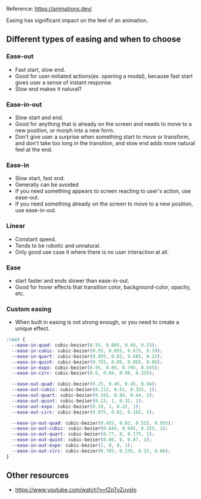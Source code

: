 Reference: https://animations.dev/

Easing has significant impact on the feel of an animation.

## Different types of easing and when to choose

### Ease-out

- Fast start, slow end.
- Good for user-initiated actions(ex. opening a modal), because fast start gives user a sense of instant response.
- Slow end makes it natural?

### Ease-in-out

- Slow start and end.
- Good for anything that is already on the screen and needs to move to a new position, or morph into a new form.
- Don't give user a surprise when something start to move or transform, and don't take too long in the transition, and slow end adds more natural feel at the end.

### Ease-in

- Slow start, fast end.
- Generally can be avoided
- If you need something appears to screen reacting to user's action, use ease-out.
- If you need something already on the screen to move to a new position, use ease-in-out.

### Linear

- Constant speed.
- Tends to be robotic and unnatural.
- Only good use case it where there is no user interaction at all.

### Ease

- start faster and ends slower than ease-in-out.
- Good for hover effects that transition color, background-color, opacity, etc.

### Custom easing

- When built in easing is not strong enough, or you need to create a unique effect.

```css
:root {
  --ease-in-quad: cubic-bezier(0.55, 0.085, 0.68, 0.53);
  --ease-in-cubic: cubic-bezier(0.55, 0.055, 0.675, 0.19);
  --ease-in-quart: cubic-bezier(0.895, 0.03, 0.685, 0.22);
  --ease-in-quint: cubic-bezier(0.755, 0.05, 0.855, 0.06);
  --ease-in-expo: cubic-bezier(0.95, 0.05, 0.795, 0.035);
  --ease-in-circ: cubic-bezier(0.6, 0.04, 0.98, 0.335);

  --ease-out-quad: cubic-bezier(0.25, 0.46, 0.45, 0.94);
  --ease-out-cubic: cubic-bezier(0.215, 0.61, 0.355, 1);
  --ease-out-quart: cubic-bezier(0.165, 0.84, 0.44, 1);
  --ease-out-quint: cubic-bezier(0.23, 1, 0.32, 1);
  --ease-out-expo: cubic-bezier(0.19, 1, 0.22, 1);
  --ease-out-circ: cubic-bezier(0.075, 0.82, 0.165, 1);

  --ease-in-out-quad: cubic-bezier(0.455, 0.03, 0.515, 0.955);
  --ease-in-out-cubic: cubic-bezier(0.645, 0.045, 0.355, 1);
  --ease-in-out-quart: cubic-bezier(0.77, 0, 0.175, 1);
  --ease-in-out-quint: cubic-bezier(0.86, 0, 0.07, 1);
  --ease-in-out-expo: cubic-bezier(1, 0, 0, 1);
  --ease-in-out-circ: cubic-bezier(0.785, 0.135, 0.15, 0.86);
}
```

## Other resources

- https://www.youtube.com/watch?v=fZpTvZuysIo
